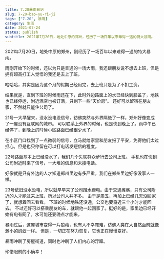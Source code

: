 ```yaml
---
title: 7.20暴雨日记
slug: 7-20-bao-yu-ri-ji
tags: ["7.20", 暴雨]
category: 生活
date: 2021-07-24
status: publish
subtitle: 2021年7月20日，地处中原的郑州，经历了一场百年以来难得一遇的特大暴雨。
---
```

2021年7月20日，地处中原的郑州，刚经历了一场百年以来难得一遇的特大暴雨。


雨刚开始下的时候，还以为只是普通的一场大雨，我还跟朋友说不想去上班，但是拥有超高打工人觉悟的我还是去上了班。

哈哈哈，其实是因为这个月的假期已经用完，去上班只是为了不扣工资。

结果就是，直到下班的时候雨还在下，此时外边路面上的水已经快到膝盖了，地铁也已经停运，附近酒店也被订满，只剩下一些“天价房”。
还好可以留宿在朋友家，不然就只能住公司了。

21号一大早醒来，没水没电没信号，彷佛突然与外界隔绝了一样，郑州好像变成了一座没有互联网的城市。
可以联系上外界的时候，也是快到晚上了。雨中午已经停了，到晚上的时候小区路面已经很少水了。

在小区门口找到了一点微弱的信号，立马就给家里和朋友报了平安，免得他们太过担心，但是也只停留在可以打电话发短信的程度。

22号路面基本上已经没水了，我们几个失联群众步行去公司上班。
手机也在快到公司附近时来了信号，一大堆的信息和未接电话。

好像就是只有外边的人才知道郑州里边有多严重，我们在郑州里边好像没事人一样。

23号依旧没水没电，所以就早早来了公司蹭水蹭电。由于交通瘫痪，只有公司附近的人才能过来上班，所以公司人并不多。
由于是周五，再加上已经几天没回家了，就想着回去看看。
下班的时候地铁还没通，公交也要将近三个小时才能回去。
不过还好可以搭乘朋友的车，就跟他一起回家了。挺好的是，家里边已经开始有电有网了，水可能还要晚点才能来。

暴雨过后，这座城市变得一片狼藉，也有人不幸罹难，彷佛人类在大自然面前就像渺小的蚂蚁一样。
但是，一切正在努力恢复，它也正在慢慢变好。

暴雨冲刷了房屋街道，同时也冲刷了人们内心的浮躁。

珍惜眼前的小确幸！